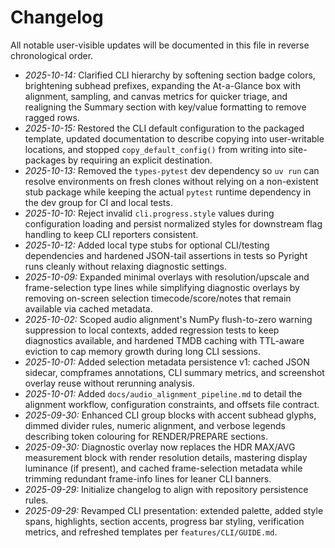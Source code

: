 # Changelog

All notable user-visible updates will be documented in this file in reverse chronological order.

- *2025-10-14:* Clarified CLI hierarchy by softening section badge colors, brightening subhead prefixes, expanding the At-a-Glance box with alignment, sampling, and canvas metrics for quicker triage, and realigning the Summary section with key/value formatting to remove ragged rows.
- *2025-10-15:* Restored the CLI default configuration to the packaged template, updated documentation to describe copying into user-writable locations, and stopped `copy_default_config()` from writing into site-packages by requiring an explicit destination.
- *2025-10-13:* Removed the `types-pytest` dev dependency so `uv run` can resolve environments on fresh clones without relying on a non-existent stub package while keeping the actual `pytest` runtime dependency in the dev group for CI and local tests.
- *2025-10-10:* Reject invalid `cli.progress.style` values during configuration loading and persist normalized styles for downstream flag handling to keep CLI reporters consistent.
- *2025-10-12:* Added local type stubs for optional CLI/testing dependencies and hardened JSON-tail assertions in tests so Pyright runs cleanly without relaxing diagnostic settings.
- *2025-10-09:* Expanded minimal overlays with resolution/upscale and frame-selection type lines while simplifying diagnostic overlays by removing on-screen selection timecode/score/notes that remain available via cached metadata.
- *2025-10-02:* Scoped audio alignment's NumPy flush-to-zero warning suppression to local contexts, added regression tests to keep diagnostics available, and hardened TMDB caching with TTL-aware eviction to cap memory growth during long CLI sessions.
- *2025-10-01:* Added selection metadata persistence v1: cached JSON sidecar, compframes annotations, CLI summary metrics, and screenshot overlay reuse without rerunning analysis.
- *2025-10-01:* Added `docs/audio_alignment_pipeline.md` to detail the alignment workflow, configuration constraints, and offsets file contract.
- *2025-09-30:* Enhanced CLI group blocks with accent subhead glyphs, dimmed divider rules, numeric alignment, and verbose legends describing token colouring for RENDER/PREPARE sections.
- *2025-09-30:* Diagnostic overlay now replaces the HDR MAX/AVG measurement block with render resolution details, mastering display luminance (if present), and cached frame-selection metadata while trimming redundant frame-info lines for leaner CLI banners.
- *2025-09-29:* Initialize changelog to align with repository persistence rules.
- *2025-09-29:* Revamped CLI presentation: extended palette, added style spans, highlights, section accents, progress bar styling, verification metrics, and refreshed templates per `features/CLI/GUIDE.md`.
